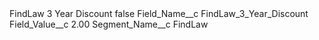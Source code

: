 <?xml version="1.0" encoding="UTF-8"?>
<CustomMetadata xmlns="http://soap.sforce.com/2006/04/metadata" xmlns:xsi="http://www.w3.org/2001/XMLSchema-instance" xmlns:xsd="http://www.w3.org/2001/XMLSchema">
    <label>FindLaw 3 Year Discount</label>
    <protected>false</protected>
    <values>
        <field>Field_Name__c</field>
        <value xsi:type="xsd:string">FindLaw_3_Year_Discount</value>
    </values>
    <values>
        <field>Field_Value__c</field>
        <value xsi:type="xsd:string">2.00</value>
    </values>
    <values>
        <field>Segment_Name__c</field>
        <value xsi:type="xsd:string">FindLaw</value>
    </values>
</CustomMetadata>
